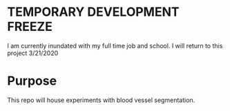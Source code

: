# TEMPORARY DEVELOPMENT FREEZE
I am currently inundated with my full time job and school. I will return to this project 3/21/2020

# Purpose
This repo will house experiments with blood vessel segmentation.
